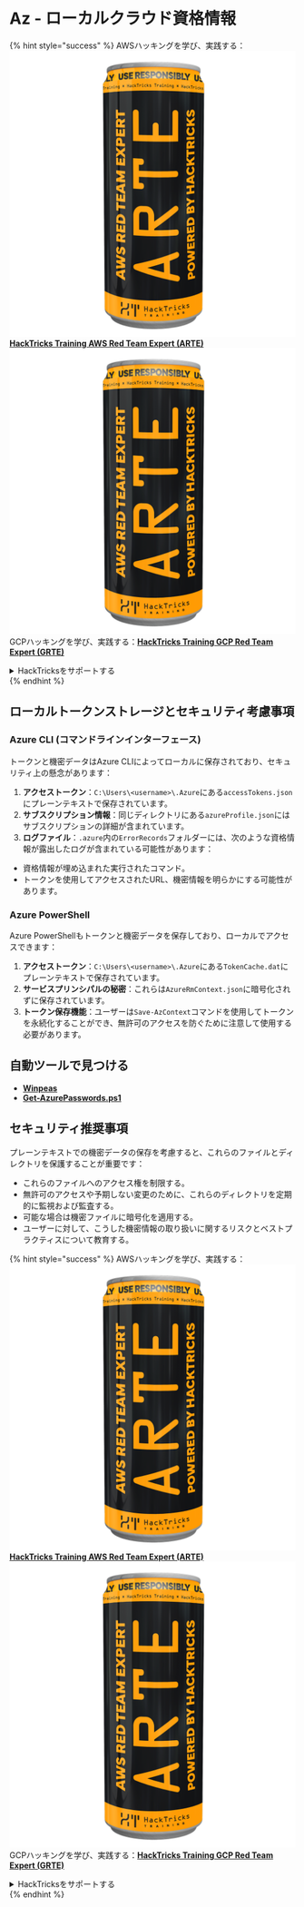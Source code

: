 # Az - ローカルクラウド資格情報

{% hint style="success" %}
AWSハッキングを学び、実践する：<img src="../../../.gitbook/assets/image (1) (1) (1).png" alt="" data-size="line">[**HackTricks Training AWS Red Team Expert (ARTE)**](https://training.hacktricks.xyz/courses/arte)<img src="../../../.gitbook/assets/image (1) (1) (1).png" alt="" data-size="line">\
GCPハッキングを学び、実践する：<img src="../../../.gitbook/assets/image (2).png" alt="" data-size="line">[**HackTricks Training GCP Red Team Expert (GRTE)**<img src="../../../.gitbook/assets/image (2).png" alt="" data-size="line">](https://training.hacktricks.xyz/courses/grte)

<details>

<summary>HackTricksをサポートする</summary>

* [**サブスクリプションプラン**](https://github.com/sponsors/carlospolop)を確認してください！
* **💬 [**Discordグループ**](https://discord.gg/hRep4RUj7f)または[**Telegramグループ**](https://t.me/peass)に参加するか、**Twitter** 🐦 [**@hacktricks\_live**](https://twitter.com/hacktricks_live)**をフォローしてください。**
* **[**HackTricks**](https://github.com/carlospolop/hacktricks)および[**HackTricks Cloud**](https://github.com/carlospolop/hacktricks-cloud)のGitHubリポジトリにPRを提出してハッキングトリックを共有してください。**

</details>
{% endhint %}

## ローカルトークンストレージとセキュリティ考慮事項

### Azure CLI (コマンドラインインターフェース)

トークンと機密データはAzure CLIによってローカルに保存されており、セキュリティ上の懸念があります：

1. **アクセストークン**：`C:\Users\<username>\.Azure`にある`accessTokens.json`にプレーンテキストで保存されています。
2. **サブスクリプション情報**：同じディレクトリにある`azureProfile.json`にはサブスクリプションの詳細が含まれています。
3. **ログファイル**：`.azure`内の`ErrorRecords`フォルダーには、次のような資格情報が露出したログが含まれている可能性があります：
* 資格情報が埋め込まれた実行されたコマンド。
* トークンを使用してアクセスされたURL、機密情報を明らかにする可能性があります。

### Azure PowerShell

Azure PowerShellもトークンと機密データを保存しており、ローカルでアクセスできます：

1. **アクセストークン**：`C:\Users\<username>\.Azure`にある`TokenCache.dat`にプレーンテキストで保存されています。
2. **サービスプリンシパルの秘密**：これらは`AzureRmContext.json`に暗号化されずに保存されています。
3. **トークン保存機能**：ユーザーは`Save-AzContext`コマンドを使用してトークンを永続化することができ、無許可のアクセスを防ぐために注意して使用する必要があります。

## 自動ツールで見つける

* [**Winpeas**](https://github.com/carlospolop/PEASS-ng/tree/master/winPEAS/winPEASexe)
* [**Get-AzurePasswords.ps1**](https://github.com/NetSPI/MicroBurst/blob/master/AzureRM/Get-AzurePasswords.ps1)

## セキュリティ推奨事項

プレーンテキストでの機密データの保存を考慮すると、これらのファイルとディレクトリを保護することが重要です：

* これらのファイルへのアクセス権を制限する。
* 無許可のアクセスや予期しない変更のために、これらのディレクトリを定期的に監視および監査する。
* 可能な場合は機密ファイルに暗号化を適用する。
* ユーザーに対して、こうした機密情報の取り扱いに関するリスクとベストプラクティスについて教育する。

{% hint style="success" %}
AWSハッキングを学び、実践する：<img src="../../../.gitbook/assets/image (1) (1) (1).png" alt="" data-size="line">[**HackTricks Training AWS Red Team Expert (ARTE)**](https://training.hacktricks.xyz/courses/arte)<img src="../../../.gitbook/assets/image (1) (1) (1).png" alt="" data-size="line">\
GCPハッキングを学び、実践する：<img src="../../../.gitbook/assets/image (2).png" alt="" data-size="line">[**HackTricks Training GCP Red Team Expert (GRTE)**<img src="../../../.gitbook/assets/image (2).png" alt="" data-size="line">](https://training.hacktricks.xyz/courses/grte)

<details>

<summary>HackTricksをサポートする</summary>

* [**サブスクリプションプラン**](https://github.com/sponsors/carlospolop)を確認してください！
* **💬 [**Discordグループ**](https://discord.gg/hRep4RUj7f)または[**Telegramグループ**](https://t.me/peass)に参加するか、**Twitter** 🐦 [**@hacktricks\_live**](https://twitter.com/hacktricks_live)**をフォローしてください。**
* **[**HackTricks**](https://github.com/carlospolop/hacktricks)および[**HackTricks Cloud**](https://github.com/carlospolop/hacktricks-cloud)のGitHubリポジトリにPRを提出してハッキングトリックを共有してください。**

</details>
{% endhint %}
